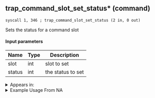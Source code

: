 ## trap_command_slot_set_status* (command)

`syscall 1, 346 ; trap_command_slot_set_status (2 in, 0 out)`

Sets the status for a command slot

#### Input parameters
| Name | Type | Description
|------|------|------------
| slot   | int   | slot to set
| status   | int   | the status to set




<details>
	<summary>Appears in:</summary>

</details>

<details>
	<summary>Example Usage From NA</summary>
```

```
</details>

